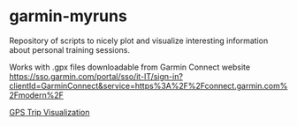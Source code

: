 # garmin-myruns
Repository of scripts to nicely plot and visualize interesting information about personal training sessions.

Works with .gpx files downloadable from Garmin Connect website
https://sso.garmin.com/portal/sso/it-IT/sign-in?clientId=GarminConnect&service=https%3A%2F%2Fconnect.garmin.com%2Fmodern%2F



<a href="https://filippo1993.github.io/garmin-myruns/gps_trip.html" target="_blank">GPS Trip Visualization</a>
